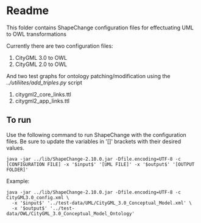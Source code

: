 # Readme

This folder contains ShapeChange configuration files for effectuating UML to OWL transformations

Currently there are two configuration files:
1. CityGML 3.0 to OWL
2. CityGML 2.0 to OWL

And two test graphs for ontology patching/modification using the _../utiliites/add_triples.py_ script
1. citygml2_core_links.ttl
2. citygml2_app_links.ttl

## To run
Use the following command to run ShapeChange with the configuration files. Be sure to update the variables in '[]' brackets with their desired values.
```
java -jar ../lib/ShapeChange-2.10.0.jar -Dfile.encoding=UTF-8 -c [CONFIGURATION FILE] -x '$input$' '[UML FILE]' -x '$output$' '[OUTPUT FOLDER]'
```

Example:
```
java -jar ../lib/ShapeChange-2.10.0.jar -Dfile.encoding=UTF-8 -c CityGML3.0_config.xml \
  -x '$input$' '../test-data/UML/CityGML_3.0_Conceptual_Model.xml' \
  -x '$output$' '../test-data/OWL/CityGML_3.0_Conceptual_Model_Ontology'
```
